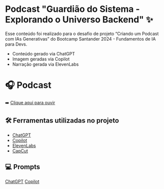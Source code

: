 # Podcast "Guardião do Sistema - Explorando o Universo Backend" ✨

Esse conteúdo foi realizado para o desafio de projeto “Criando um Podcast com IAs Generativas” do Bootcamp Santander 2024 - Fundamentos de IA para Devs.

- Conteúdo gerado via ChatGPT
- Imagem geradas via Copilot
- Narração gerada via ElevenLabs

# 🎧 Podcast

➡️ [Clique aqui para ouvir](https://github.com/CacauRosa/podcast-guardiao-do-sistema/blob/main/output/Podcast%20-%20Guardi%C3%A3o%20dos%20Sistemas.mp3)

## 🛠️ Ferramentas utilizadas no projeto

- [ChatGPT](https://chat.openai.com/) 
- [Copilot](https://copilot.microsoft.com/)
- [ElevenLabs](https://elevenlabs.io/)
- [CapCut](https://www.capcut.com/pt-br/)

## 💻 Prompts

[ChatGPT](https://github.com/CacauRosa/podcast-guardiao-do-sistema/blob/main/prompts/chatgpt.md)
[Copilot](https://github.com/CacauRosa/podcast-guardiao-do-sistema/blob/main/prompts/copilot.md)
